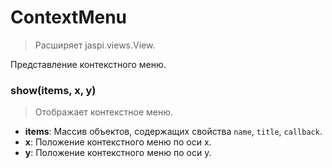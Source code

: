 # ContextMenu

> Расширяет jaspi.views.View.

Представление контекстного меню.

### show(items, x, y)
> Отображает контекстное меню.

* **items**: Массив объектов, содержащих свойства `name`, `title`, `callback`.
* **x**: Положение контекстного меню по оси x.
* **y**: Положение контекстного меню по оси y.